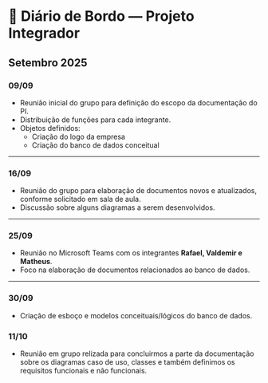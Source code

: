 # 📖 Diário de Bordo — Projeto Integrador

## Setembro 2025

### 09/09
- Reunião inicial do grupo para definição do escopo da documentação do PI.  
- Distribuição de funções para cada integrante.  
- Objetos definidos:
  - Criação do logo da empresa  
  - Criação do banco de dados conceitual  

---

### 16/09
- Reunião do grupo para elaboração de documentos novos e atualizados, conforme solicitado em sala de aula.  
- Discussão sobre alguns diagramas a serem desenvolvidos.  

---

### 25/09
- Reunião no Microsoft Teams com os integrantes **Rafael, Valdemir e Matheus**.  
- Foco na elaboração de documentos relacionados ao banco de dados.  

---

### 30/09
- Criação de esboço e modelos conceituais/lógicos do banco de dados.

### 11/10
- Reuniâo em grupo relizada para concluirmos a parte da documentação sobre os diagramas caso de uso, classes e também definimos os requisitos funcionais e não funcionais.
